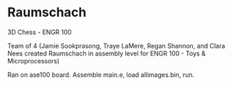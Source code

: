 Raumschach
==========

3D Chess - ENGR 100

Team of 4 (Jamie Sookprasong, Traye LaMere, Regan Shannon, and Clara Nees 
            created Raumschach in assembly level for ENGR 100 - Toys & Microprocessors)

Ran on ase100 board. Assemble main.e, load allimages.bin, run.
